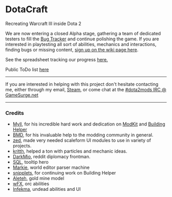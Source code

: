 # DotaCraft
Recreating Warcraft III inside Dota 2

We are now entering a closed Alpha stage, gathering a team of dedicated testers to fill the [Bug Tracker](https://github.com/MNoya/DotaCraft/issues) and continue polishing the game. If you are interested in playtesting all sort of abilities, mechanics and interactions, finding bugs or missing content, [sign up on the wiki page here](https://github.com/MNoya/DotaCraft/wiki/Alpha-Testing-Team).

See the spreadsheet tracking our progress [here.](https://docs.google.com/spreadsheets/d/1qwyG20YNi88G-SFYbaiyxi11Vtar8kjNXXJCMZyF7Y0/edit#gid=1929065693)

Public ToDo list [here](https://trello.com/b/91G4iUMa/dotacraft)

---

If you are interested in helping with this project don't hesitate contacting me, either through my email, [Steam](http://steamcommunity.com/id/mnoya), or come chat at the [#dota2mods IRC @ GameSurge.net](kiwiirc.com/client/irc.gamesurge.net/?#dota2mods)

---

### Credits

* [Myll](https://github.com/Myll), for his incredible hard work and dedication on [ModKit](https://github.com/stephenfournier/Dota-2-ModKit) and [Building Helper](https://github.com/stephenfournier/Dota-2-Building-Helper)
* [BMD](https://github.com/bmddota), for his invaluable help to the modding community in general.
* [zed](https://github.com/zedor), made very needed scaleform UI modules to use in variety of projects.
* [kritth](https://github.com/kritth), helped a ton with particles and mechanic ideas.
* [DarkMio](https://github.com/DarkMio), reddit diplomacy frontman.
* [SQL](https://github.com/justSQL), tooltip hero
* [Markie](https://github.com/TheMarkie), world editor parser machine
* [snipplets](https://github.com/snipplets), for continuing work on Building Helper
* [Aleteh](https://github.com/Aleteh), gold mine model
* [wFX](https://github.com/vhpanisa), orc abilities
* [Infekma](https://github.com/Infekma), undead abilities and UI
